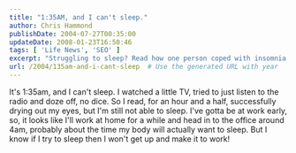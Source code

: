 ```yaml
---
title: "1:35AM, and I can't sleep."
author: Chris Hammond
publishDate: 2004-07-27T00:35:00
updateDate: 2008-01-23T16:50:46
tags: [ 'Life News', 'SEO' ]
excerpt: "Struggling to sleep? Read how one person coped with insomnia by working from home till their body finally welcomed rest."
url: /2004/135am-and-i-cant-sleep  # Use the generated URL with year
---
```

It's 1:35am, and I can't sleep. I watched a little TV, tried to just listen to the radio and doze off, no dice. So I read, for an hour and a half, successfully drying out my eyes, but I'm still not able to sleep. I've gotta be at work early, so, it looks like I'll work at home for a while and head in to the office around 4am, probably about the time my body will actually want to sleep. But I know if I try to sleep then I won't get up and make it to work!

